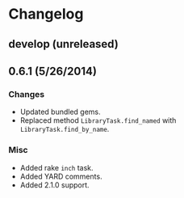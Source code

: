 # Changelog

## develop (unreleased)

## 0.6.1 (5/26/2014)

### Changes

* Updated bundled gems.
* Replaced method `LibraryTask.find_named` with `LibraryTask.find_by_name`.

### Misc

* Added rake `inch` task.
* Added YARD comments.
* Added 2.1.0 support.
